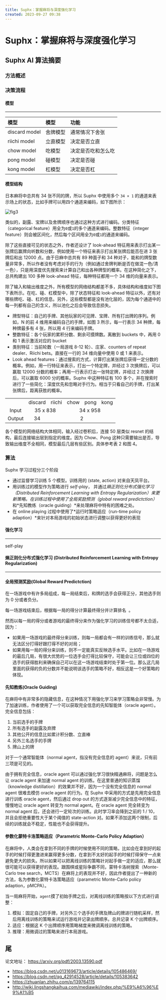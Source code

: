 ```yaml
---
title: Suphx：掌握麻将与深度强化学习
created: 2023-09-27 09:38
---
```


<!-- markdownlint-disable MD025 -->
<!-- markdownlint-disable MD033 -->
<!-- markdownlint-disable MD049 -->

# Suphx：掌握麻将与深度强化学习

## Suphx AI 算法摘要

### 方法概述

### 决策流程

#### 模型

---

| 模型          | 模型     | 功能               |
| :------------ | :------- | :----------------- |
| discard model | 舍牌模型 | 通常情况下舍张     |
| riichi model  | 立直模型 | 决定是否立直       |
| chow model    | 吃模型   | 决定是否吃和怎么吃 |
| pong model    | 碰模型   | 决定是否碰         |
| kong model    | 杠模型   | 决定是否杠         |

#### 模型结构

日本麻将中总共有 34 张不同的牌，所以 Suphx 中使用多个 `34 × 1` 的通道来表示场上的状态，比如手牌可以用四个通道来编码，如下图所示：

![fig3]

类似的，副露、宝牌以及舍牌顺序也通过这种方式进行编码。分类特征（categorical feature）用全为`0`或`1`的多个通道来编码。整数特征（integer feature）则会被区间化，然后每个区间用全为`0`或`1`的通道来编码。

除了这些直接可见的状态之外，作者还设计了 look-ahead 特征用来表示打出某一张牌后赢牌向听数和分数，例如使用一个特征来表示打出某张牌后能否在进 3 张牌后和出 12000 点。由于日麻中总共有 89 种面子和 34 种对子，能和的牌型数量非常多，所以作者没有考虑对手的行为（例如通过舍牌判断是否在做混一色/清一色），只是用深度优先搜索来计算自己和出各种牌型的概率。在这种简化之下，总共构建出 100 多种 look-ahead 特征，每种特征都用一个 34 维的向量来表示。

除了输入和输出维度之外，所有模型的网络结构都差不多，具体结构和维度如下图下表所示。在吃、碰、杠模型中，除了状态特征和 look-ahead 特征以外，还有对哪些牌吃、碰、杠的信息。另外，这些模型都是没有池化层的，因为每个通道中的每一列都有自己的含义，所以池化之后会导致信息损失。

- 牌型特征：自己的手牌、其他玩家的可见牌、宝牌、所有打出牌的序列。例如，N 的前 4 维用来编码自己的手牌，如图 3 所示，每一行表示 34 种牌，每种牌最多有 4 张，所以用 4 行来编码手牌。
- 整数特征：各个玩家的累积分数、剩余可摸牌数。离散到 buckets 中，再用 0 和 1 表示激活对应的 bucket
- 类别特征：当前轮数（一局游戏 8-12 轮）、庄家、counters of repeat dealer、Riichi bets。直接在一行的 34 维向量中使用 0 或 1 来表示。
- Look ahead features：通过搜索的方式，计算打出某张牌后获得一定分数的概率。例如，用一行特征来表示，打出一个特定牌，并经过 3 次换牌后，可以赢取 12000 分数的概率；再用一行表示打出一张特定牌，并经过 2 次换牌后，可以赢取 6000 分的概率。Suphx 中这种特征有 100 多个，并在搜索时进行了一些简化：深度优先和忽略对手行为。相当于只看自己的手牌，打出某张牌后，距离获胜的概率。

<table style="text-align:center;">
  <tr>
    <td></td>
    <td>discard</td>
    <td>riichi</td>
    <td>chow</td>
    <td>pong</td>
    <td>kong</td>
  </tr>
  <tr>
    <td>Input</td>
    <td colspan="2">35 x 838</td>
    <td colspan="3">34 x 958</td>
 </tr>
 <tr>
    <td>Output</td>
    <td >34</td>
    <td colspan=4>2</td>
 </tr>
</table>

各个模型的网络结构大体相同，输入经过卷积后，连接 50 层类似 resnet 的结构，最后连接输出层到指定的维度。因为 Chow、Pong 这种只需要输出是否，导致输出维度不全相同，模型最后几层有些区别。具体参考表 2 和图 4。

### 算法

Suphx 学习过程分三个阶段

- 通过监督学习训练 5 个模型。训练用的 (state, action) 对来自天凤平台。
- 用训练过的模型作为策略进行 _self-play_， 并通过*熵正则化分布式强化学习（Distributed Reinforcement Learning with Entropy Regularization）*来更新策略。在训练过程中使用了*全局奖励预测（global reward predictction）* 和*先知教练（oracle guiding）*来处理麻将中特有的困难之处。
- 在 online playing 过程中使用了*运行时策略适应（run-time policy adaption）*来针对本局游戏的初始状态进行调整以获得更好的表现

#### 强化学习

---

self-play

#### 熵正则化分布式强化学习 (Distributed Reinforcement Learning with Entropy Regularization)

---

#### 全局预测奖励(Global Reward Predictction)

在一场游戏中有许多局组成，每一局结束后，和牌的选手会获得正分，其他选手则为 0 分或者负分。

每一场游戏结束后，根据每一局的得分计算最终得分并计算排名  。

然而以每一局的得分或者游戏的最终得分来作为强化学习的训练信号都不太合适，因为：

- 如果用一场游戏的最终得分来训练，则每一局都会有一样的训练信号，那么就无法区分打得好跟打得不好的对局；
- 如果用每一局的得分来训练，则不一定能真实反映选手水平。比如在一场游戏的最后几局，有很大优势的一位选手会打得比较保守，可能会让三位或四位的选手的获得胜利来确保自己可以在这一场游戏结束时处于第一位。那么这几局里面的获得的负的分数并不能说明该选手的策略不好，相反这是一个好策略的体现。

#### 先知教练(Oracle Guiding)

在麻将中有非常多的隐藏信息，在这种情况下用强化学习来学习策略会非常慢。为了加速训练，作者使用了一个可以获取完全信息的先知智能体（oracle agent）。完全信息包括：

1. 当前选手的手牌
2. 所有选手的副露及弃牌
3. 其他公开的信息比如累计积分数、立直棒
4. 另外三名选手的手牌
5. 牌山上的牌

对于一个通常智能体（normal agent，指没有完全信息的 agent）来说，只有前三项是可见的。

由于拥有完全信息，oracle agent 可以通过强化学习很快精通麻将，问题是怎么让 oracle agent 来加速 normal agent 的训练。在这里普通的知识蒸馏（knowledge distillation）的效果并不好，因为一个没有完全信息的 normal agent 很难去模仿 oracle agent 的行为。在 Suphx 中采用的方式是先用完全信息进行训练 oracle agent，然后通过 drop out 的方式逐渐减少完全信息中的特征，慢慢地让 oracle agent 转变为 normal agent。在 oracle agent 完全转变为 normal agent 后，还会进行一定轮次的训练。此时学习率会降到之前的 1 / 10，并且会拒绝重要性大于某个阈值的 state-action 对。如果不添加这两个限制，后续的训练就会不稳定，性能也不会获得提升。

#### 参数化蒙特卡洛策略适应（Parametric Monte-Carlo Policy Adaption）

在麻将中，人类会在拿到不同的手牌的时候使用不同的策略，比如会在拿到好的起手的时候打得更激进来赢得更多分数，在拿到不太好的起手的时候打得保守一点来避免更大的损失。所以如果可以把离线训练的策略针对起手做一定的适应，那么就很可能可以获得更好的表现。跟围棋或星际争霸不同，蒙特卡洛树搜索（Monte-Carlo tree search，MCTS）在麻将上的表现并不好，因此作者提出了一种新的方法，名为参数化蒙特卡洛策略适应（parametric Monte-Carlo policy adaption，pMCPA）。

当一局麻将开始，`agent`摸了初始手牌之后，对离线训练的策略按以下方式进行调整：

1. 模拟：固定自己的手牌，对另外三个选手的手牌及牌山的牌进行随机采样，然后用离线训练的策略来试运行游戏并记录出牌顺序。总共记录 K 个出牌顺序。
2. 适应：根据这 K 个出牌顺序用策略梯度来微调离线训练的策略。
3. 推理：用微调过的策略来进行本局游戏。

## 尾

论文地址： <https://arxiv.org/pdf/2003.13590.pdf>

[fig3]: https://pic-1257414393.cos.ap-hongkong.myqcloud.com/tenpai_project/suphx_figure_3.png

- <https://blog.csdn.net/u013169673/article/details/105486469/>
- <https://blog.csdn.net/qq_42914528/article/details/105383642>
- <https://zhuanlan.zhihu.com/p/139764115>
- <http://wiki.lingshangkaihua.com/mediawiki/index.php/%E9%A6%96%E9%A1%B5>
